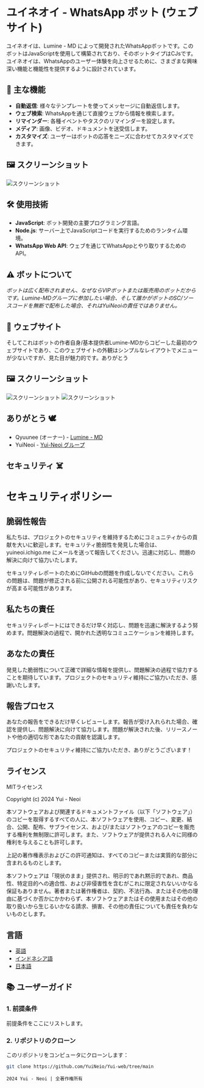 # ユイネオイ - WhatsApp ボット (ウェブサイト)

ユイネオイは、Lumine - MD によって開発されたWhatsAppボットです。このボットはJavaScriptを使用して構築されており、そのボットタイプはCJsです。ユイネオイは、WhatsAppのユーザー体験を向上させるために、さまざまな興味深い機能と機能性を提供するように設計されています。

## 🚀 主な機能
- **自動返信**: 様々なテンプレートを使ってメッセージに自動返信します。
- **ウェブ検索**: WhatsAppを通じて直接ウェブから情報を検索します。
- **リマインダー**: 各種イベントやタスクのリマインダーを設定します。
- **メディア**: 画像、ビデオ、ドキュメントを送受信します。
- **カスタマイズ**: ユーザーはボットの応答をニーズに合わせてカスタマイズできます。

## 🖼️ スクリーンショット
![スクリーンショット](https://telegra.ph/file/c2b40bedb5c58953e3cc2.jpg)

## 🛠️ 使用技術
- **JavaScript**: ボット開発の主要プログラミング言語。
- **Node.js**: サーバー上でJavaScriptコードを実行するためのランタイム環境。
- **WhatsApp Web API**: ウェブを通じてWhatsAppとやり取りするためのAPI。

## ⚠️ ボットについて
_ボットは広く配布されません、なぜならVIPボットまたは販売用のボットだからです。Lumine-MDグループに参加したい場合、そして誰かがボットのSC/ソースコードを無断で配布した場合、それはYuiNeoiの責任ではありません。_

## 🍂 ウェブサイト
そしてこれはボットの作者自身/基本提供者Lumine-MDからコピーした最初のウェブサイトであり、このウェブサイトの外観はシンプルなレイアウトでメニューが少ないですが、見た目が魅力的です。ありがとう

## 🖼️ スクリーンショット
![スクリーンショット](https://telegra.ph/file/c1115866135fbdb685f69.jpg)
![スクリーンショット](https://telegra.ph/file/2fa41bb1fe232a98d9487.jpg)

## ありがとう 🕊
- Qyuunee (オーナー) - [Lumine - MD](https://chat.whatsapp.com/CjxuywuwOglE7p2tFBqdH3)
- YuiNeoi - [Yui-Neoi グループ](https://chat.whatsapp.com/Gdosq4nvuoyA5IJlCh1aDA)

## セキュリティ ☠️
# セキュリティポリシー

## 脆弱性報告

私たちは、プロジェクトのセキュリティを維持するためにコミュニティからの貢献を大いに歓迎します。セキュリティ脆弱性を発見した場合は、yuineoi.ichigo.me にメールを送って報告してください。迅速に対応し、問題の解決に向けて協力いたします。

セキュリティレポートのためにGitHubの問題を作成しないでください。これらの問題は、問題が修正される前に公開される可能性があり、セキュリティリスクが高まる可能性があります。

## 私たちの責任

セキュリティレポートにはできるだけ早く対応し、問題を迅速に解決するよう努めます。問題解決の過程で、開かれた透明なコミュニケーションを維持します。

## あなたの責任

発見した脆弱性について正確で詳細な情報を提供し、問題解決の過程で協力することを期待しています。プロジェクトのセキュリティ維持にご協力いただき、感謝いたします。

## 報告プロセス

あなたの報告をできるだけ早くレビューします。報告が受け入れられた場合、確認を提供し、問題解決に向けて協力します。問題が解決された後、リリースノートや他の適切な形であなたの貢献を認識します。

プロジェクトのセキュリティ維持にご協力いただき、ありがとうございます！

## ライセンス

MITライセンス

Copyright (c) 2024 Yui - Neoi

本ソフトウェアおよび関連するドキュメントファイル（以下「ソフトウェア」）のコピーを取得するすべての人に、本ソフトウェアを使用、コピー、変更、結合、公開、配布、サブライセンス、および/またはソフトウェアのコピーを販売する権利を無制限に許可します。また、ソフトウェアが提供される人々に同様の権利を与えることも許可します。

上記の著作権表示およびこの許可通知は、すべてのコピーまたは実質的な部分に含まれるものとします。

本ソフトウェアは「現状のまま」提供され、明示的であれ黙示的であれ、商品性、特定目的への適合性、および非侵害性を含むがこれに限定されないいかなる保証もありません。著者または著作権者は、契約、不法行為、またはその他の理由に基づくか否かにかかわらず、本ソフトウェアまたはその使用またはその他の取り扱いから生じるいかなる請求、損害、その他の責任についても責任を負わないものとします。

## 言語

- [英語](README.md)
- [インドネシア語](README_ID.md)
- [日本語](README_JP.md)

## 📚 ユーザーガイド

### 1. 前提条件
前提条件をここにリストします。

### 2. リポジトリのクローン
このリポジトリをコンピュータにクローンします：
```bash
git clone https://github.com/YuiNeio/Yui-web/tree/main
```
```
2024 Yui - Neoi | 全著作権所有
```
